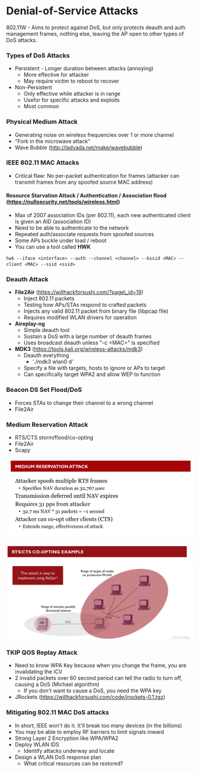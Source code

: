 # Denial-of-Service Attacks

802.11W - Aims to protect against DoS, but only protects deauth and auth management frames, nothing else, leaving the AP open to other types of DoS attacks.

### Types of DoS Attacks

* Persistent - Longer duration between attacks (annoying)
  * More effective for attacker
  * May require victim to reboot to recover
* Non-Persistent
  * Only effective while attacker is in range
  * Usefor for specific attacks and exploits
  * Most common

### Physical Medium Attack

* Generating noise on wireless frequencies over 1 or more channel
* "Fork in the microwave attack"
* Wave Bubble (http://ladyada.net/make/wavebubble)



### IEEE 802.11 MAC Attacks

* Critical flaw: No per-packet authentication for frames (attacker can transmit frames from any spoofed source MAC address)

#### Resource Starvation Attack / Authentication / Association flood (https://nullsecurity.net/tools/wireless.html)

* Max of 2007 association IDs (per 802.11), each new authenticated client is given an AID (association ID)
* Need to be able to authenticate to the network
* Repeated auth/associate requests from spoofed sources
* Some APs buckle under load / reboot
* You can use a tool called **HWK**

```
hwk --iface <interface> --auth --channel <channel> --bssid <MAC> --client <MAC> --ssid <ssid>
```

### Deauth Attack

* **File2Air** (https://willhackforsushi.com/?page\_id=19)
  * Inject 802.11 packets
  * Testing how APs/STAs respond to crafted packets
  * Injects any valid 802.11 packet from binary file (libpcap file)
  * Requires modified  WLAN drivers for operation
* **Aireplay-ng**
  * Simple deauth tool
  * Sustain a DoS with a large number of deauth frames
  * Uses broadcast deauth unless "-c \<MAC>" is specified
* **MDK3** (https://tools.kali.org/wireless-attacks/mdk3)
  * Deauth everything
    * './mdk3 wlan0 d'
  * Specify a file with targets, hosts to ignore or APs to target
  * Can specifically target WPA2 and allow WEP to function

### Beacon DS Set Flood/DoS

* Forces STAs to change their channel to a wrong channel
* File2Air&#x20;

### Medium Reservation Attack

* RTS/CTS storm/flood/co-opting
* File2Air
* Scapy

![](<../../.gitbook/assets/image (47) (1).png>)

![](<../../.gitbook/assets/image (37).png>)

### TKIP QOS Replay Attack

* Need to know WPA Key because when you change the frame, you are invalidating the ICV
* 2 invalid packets over 60 second period can tell the radio to turn off, causing a DoS (Michael algorithm)
  * If you don't want to cause a DoS, you need the WPA key
* JRockets (https://willhackforsushi.com/code/jrockets-0.1.tgz)

### Mitigating 802.11 MAC DoS attacks

* In short, IEEE won't do it. It'll break too many devices (in the billions)
* You may be able to employ RF barriers to limit signals inward
* Strong Layer 2 Encryption like WPA/WPA2
* Deploy WLAN IDS
  * Identify attacks underway and locate
* Design a WLAN DoS response plan
  * What critical resources can be restored?

